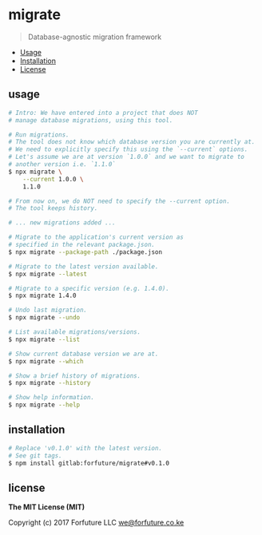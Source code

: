 # migrate

> Database-agnostic migration framework

* [Usage](#usage)
* [Installation](#installation)
* [License](#license)


<a name="usage"></a>
## usage

```bash
# Intro: We have entered into a project that does NOT
# manage database migrations, using this tool.

# Run migrations.
# The tool does not know which database version you are currently at.
# We need to explicitly specify this using the `--current` options.
# Let's assume we are at version `1.0.0` and we want to migrate to
# another version i.e. `1.1.0`
$ npx migrate \
    --current 1.0.0 \
    1.1.0

# From now on, we do NOT need to specify the --current option.
# The tool keeps history.

# ... new migrations added ...

# Migrate to the application's current version as
# specified in the relevant package.json.
$ npx migrate --package-path ./package.json

# Migrate to the latest version available.
$ npx migrate --latest

# Migrate to a specific version (e.g. 1.4.0).
$ npx migrate 1.4.0

# Undo last migration.
$ npx migrate --undo

# List available migrations/versions.
$ npx migrate --list

# Show current database version we are at.
$ npx migrate --which

# Show a brief history of migrations.
$ npx migrate --history

# Show help information.
$ npx migrate --help
```


<a name="installation"></a>
## installation

```bash
# Replace 'v0.1.0' with the latest version.
# See git tags.
$ npm install gitlab:forfuture/migrate#v0.1.0
```


<a name="license"></a>
## license

**The MIT License (MIT)**

Copyright (c) 2017 Forfuture LLC <we@forfuture.co.ke>
